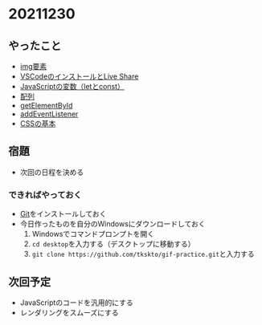 # 20211230

## やったこと

*   [img要素](https://developer.mozilla.org/ja/docs/Web/HTML/Element/img)
*   [VSCodeのインストールとLive Share](https://qiita.com/Shota_Fukuda/items/1358b8eb5e3e8354d1c7)
*   [JavaScriptの変数（letとconst）](https://uxbear.me/var-let-const/)
*   [配列](https://www.sejuku.net/blog/31746)
*   [getElementById](https://www.sejuku.net/blog/27019)
*   [addEventListener](https://www.sejuku.net/blog/57625)
*   [CSSの基本](https://developer.mozilla.org/ja/docs/Learn/Getting_started_with_the_web/CSS_basics)

## 宿題

*   次回の日程を決める

### できればやっておく

*   [Git](https://git-scm.com/)をインストールしておく
*   今日作ったものを自分のWindowsにダウンロードしておく
    1. Windowsでコマンドプロンプトを開く
    2. `cd desktop`を入力する（デスクトップに移動する）
    2. `git clone https://github.com/tkskto/gif-practice.git`と入力する

## 次回予定

*   JavaScriptのコードを汎用的にする
*   レンダリングをスムーズにする